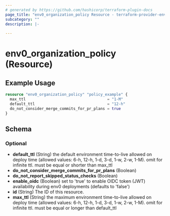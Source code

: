 ```yaml
---
# generated by https://github.com/hashicorp/terraform-plugin-docs
page_title: "env0_organization_policy Resource - terraform-provider-env0"
subcategory: ""
description: |-
  
---
```


# env0_organization_policy (Resource)



## Example Usage

```terraform
resource "env0_organization_policy" "policy_example" {
  max_ttl                                    = "1-M"
  default_ttl                                = "12-h"
  do_not_consider_merge_commits_for_pr_plans = true
}
```

<!-- schema generated by tfplugindocs -->
## Schema

### Optional

- **default_ttl** (String) the default environment time-to-live allowed on deploy time (allowed values: 6-h, 12-h, 1-d, 3-d, 1-w, 2-w, 1-M). omit for infinite ttl. must be equal or shorter than max_ttl
- **do_not_consider_merge_commits_for_pr_plans** (Boolean)
- **do_not_report_skipped_status_checks** (Boolean)
- **enable_oidc** (Boolean) set to 'true' to enable OIDC token (JWT) availability during env0 deployments (defaults to 'false')
- **id** (String) The ID of this resource.
- **max_ttl** (String) the maximum environment time-to-live allowed on deploy time (allowed values: 6-h, 12-h, 1-d, 3-d, 1-w, 2-w, 1-M). omit for infinite ttl. must be equal or longer than default_ttl


